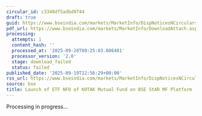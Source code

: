 ```yaml
---
circular_id: c3348df5adbd9744
draft: true
guid: https://www.bseindia.com/markets/MarketInfo/DispNoticesNCirculars.aspx?Noticeid={43BD9F3B-3885-440B-907D-FFB9B2085827}&noticeno=20250919-26&dt=09/19/2025&icount=26&totcount=44&flag=0
pdf_url: https://www.bseindia.com/markets/MarketInfo/DownloadAttach.aspx?id=20250919-26&attachedId=
processing:
  attempts: 1
  content_hash: ''
  processed_at: '2025-09-20T09:25:03.606481'
  processor_version: '2.0'
  stage: download_failed
  status: failed
published_date: '2025-09-19T12:56:29+00:00'
rss_url: https://www.bseindia.com/markets/MarketInfo/DispNoticesNCirculars.aspx?Noticeid={43BD9F3B-3885-440B-907D-FFB9B2085827}&noticeno=20250919-26&dt=09/19/2025&icount=26&totcount=44&flag=0
source: bse
title: Launch of ETF NFO of KOTAK Mutual Fund on BSE StAR MF Platform
---
```


Processing in progress...